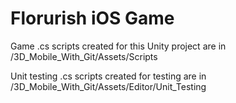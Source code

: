 # Florurish iOS Game 
Game .cs scripts created for this Unity project are in /3D_Mobile_With_Git/Assets/Scripts

Unit testing .cs scripts created for testing are in /3D_Mobile_With_Git/Assets/Editor/Unit_Testing

